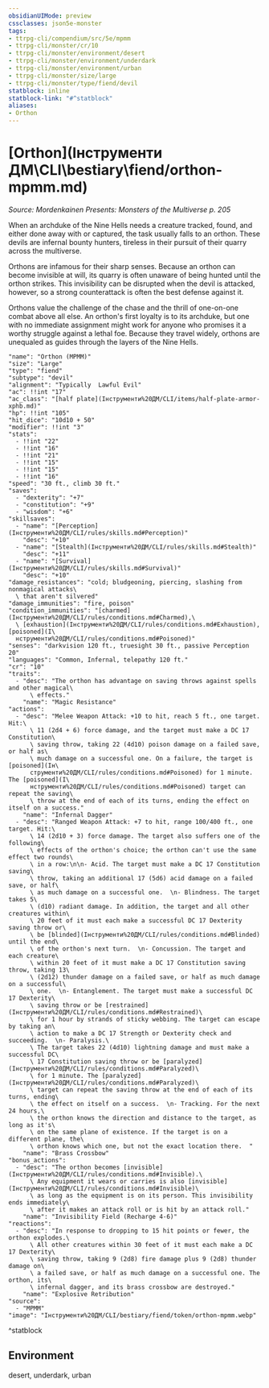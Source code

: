 ```yaml
---
obsidianUIMode: preview
cssclasses: json5e-monster
tags:
- ttrpg-cli/compendium/src/5e/mpmm
- ttrpg-cli/monster/cr/10
- ttrpg-cli/monster/environment/desert
- ttrpg-cli/monster/environment/underdark
- ttrpg-cli/monster/environment/urban
- ttrpg-cli/monster/size/large
- ttrpg-cli/monster/type/fiend/devil
statblock: inline
statblock-link: "#^statblock"
aliases:
- Orthon
---
```

# [Orthon](Інструменти ДМ\CLI\bestiary\fiend/orthon-mpmm.md)
*Source: Mordenkainen Presents: Monsters of the Multiverse p. 205*  

When an archduke of the Nine Hells needs a creature tracked, found, and either done away with or captured, the task usually falls to an orthon. These devils are infernal bounty hunters, tireless in their pursuit of their quarry across the multiverse.

Orthons are infamous for their sharp senses. Because an orthon can become invisible at will, its quarry is often unaware of being hunted until the orthon strikes. This invisibility can be disrupted when the devil is attacked, however, so a strong counterattack is often the best defense against it.

Orthons value the challenge of the chase and the thrill of one-on-one combat above all else. An orthon's first loyalty is to its archduke, but one with no immediate assignment might work for anyone who promises it a worthy struggle against a lethal foe. Because they travel widely, orthons are unequaled as guides through the layers of the Nine Hells.

```statblock
"name": "Orthon (MPMM)"
"size": "Large"
"type": "fiend"
"subtype": "devil"
"alignment": "Typically  Lawful Evil"
"ac": !!int "17"
"ac_class": "[half plate](Інструменти%20ДМ/CLI/items/half-plate-armor-xphb.md)"
"hp": !!int "105"
"hit_dice": "10d10 + 50"
"modifier": !!int "3"
"stats":
  - !!int "22"
  - !!int "16"
  - !!int "21"
  - !!int "15"
  - !!int "15"
  - !!int "16"
"speed": "30 ft., climb 30 ft."
"saves":
  - "dexterity": "+7"
  - "constitution": "+9"
  - "wisdom": "+6"
"skillsaves":
  - "name": "[Perception](Інструменти%20ДМ/CLI/rules/skills.md#Perception)"
    "desc": "+10"
  - "name": "[Stealth](Інструменти%20ДМ/CLI/rules/skills.md#Stealth)"
    "desc": "+11"
  - "name": "[Survival](Інструменти%20ДМ/CLI/rules/skills.md#Survival)"
    "desc": "+10"
"damage_resistances": "cold; bludgeoning, piercing, slashing from nonmagical attacks\
  \ that aren't silvered"
"damage_immunities": "fire, poison"
"condition_immunities": "[charmed](Інструменти%20ДМ/CLI/rules/conditions.md#Charmed),\
  \ [exhaustion](Інструменти%20ДМ/CLI/rules/conditions.md#Exhaustion), [poisoned](І\
  нструменти%20ДМ/CLI/rules/conditions.md#Poisoned)"
"senses": "darkvision 120 ft., truesight 30 ft., passive Perception 20"
"languages": "Common, Infernal, telepathy 120 ft."
"cr": "10"
"traits":
  - "desc": "The orthon has advantage on saving throws against spells and other magical\
      \ effects."
    "name": "Magic Resistance"
"actions":
  - "desc": "Melee Weapon Attack: +10 to hit, reach 5 ft., one target. Hit:\
      \ 11 (2d4 + 6) force damage, and the target must make a DC 17 Constitution\
      \ saving throw, taking 22 (4d10) poison damage on a failed save, or half as\
      \ much damage on a successful one. On a failure, the target is [poisoned](Ін\
      струменти%20ДМ/CLI/rules/conditions.md#Poisoned) for 1 minute. The [poisoned](І\
      нструменти%20ДМ/CLI/rules/conditions.md#Poisoned) target can repeat the saving\
      \ throw at the end of each of its turns, ending the effect on itself on a success."
    "name": "Infernal Dagger"
  - "desc": "Ranged Weapon Attack: +7 to hit, range 100/400 ft., one target. Hit:\
      \ 14 (2d10 + 3) force damage. The target also suffers one of the following\
      \ effects of the orthon's choice; the orthon can't use the same effect two rounds\
      \ in a row:\n\n- Acid. The target must make a DC 17 Constitution saving\
      \ throw, taking an additional 17 (5d6) acid damage on a failed save, or half\
      \ as much damage on a successful one.  \n- Blindness. The target takes 5\
      \ (d10) radiant damage. In addition, the target and all other creatures within\
      \ 20 feet of it must each make a successful DC 17 Dexterity saving throw or\
      \ be [blinded](Інструменти%20ДМ/CLI/rules/conditions.md#Blinded) until the end\
      \ of the orthon's next turn.  \n- Concussion. The target and each creature\
      \ within 20 feet of it must make a DC 17 Constitution saving throw, taking 13\
      \ (2d12) thunder damage on a failed save, or half as much damage on a successful\
      \ one.  \n- Entanglement. The target must make a successful DC 17 Dexterity\
      \ saving throw or be [restrained](Інструменти%20ДМ/CLI/rules/conditions.md#Restrained)\
      \ for 1 hour by strands of sticky webbing. The target can escape by taking an\
      \ action to make a DC 17 Strength or Dexterity check and succeeding.  \n- Paralysis.\
      \ The target takes 22 (4d10) lightning damage and must make a successful DC\
      \ 17 Constitution saving throw or be [paralyzed](Інструменти%20ДМ/CLI/rules/conditions.md#Paralyzed)\
      \ for 1 minute. The [paralyzed](Інструменти%20ДМ/CLI/rules/conditions.md#Paralyzed)\
      \ target can repeat the saving throw at the end of each of its turns, ending\
      \ the effect on itself on a success.  \n- Tracking. For the next 24 hours,\
      \ the orthon knows the direction and distance to the target, as long as it's\
      \ on the same plane of existence. If the target is on a different plane, the\
      \ orthon knows which one, but not the exact location there.  "
    "name": "Brass Crossbow"
"bonus_actions":
  - "desc": "The orthon becomes [invisible](Інструменти%20ДМ/CLI/rules/conditions.md#Invisible).\
      \ Any equipment it wears or carries is also [invisible](Інструменти%20ДМ/CLI/rules/conditions.md#Invisible)\
      \ as long as the equipment is on its person. This invisibility ends immediately\
      \ after it makes an attack roll or is hit by an attack roll."
    "name": "Invisibility Field (Recharge 4-6)"
"reactions":
  - "desc": "In response to dropping to 15 hit points or fewer, the orthon explodes.\
      \ All other creatures within 30 feet of it must each make a DC 17 Dexterity\
      \ saving throw, taking 9 (2d8) fire damage plus 9 (2d8) thunder damage on\
      \ a failed save, or half as much damage on a successful one. The orthon, its\
      \ infernal dagger, and its brass crossbow are destroyed."
    "name": "Explosive Retribution"
"source":
  - "MPMM"
"image": "Інструменти%20ДМ/CLI/bestiary/fiend/token/orthon-mpmm.webp"
```
^statblock

## Environment

desert, underdark, urban